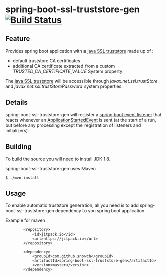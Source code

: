 # spring-boot-ssl-truststore-gen [![Build Status](https://travis-ci.org/Orange-OpenSource/spring-boot-ssl-truststore-gen.svg?branch=master)](https://travis-ci.org/Orange-OpenSource/spring-boot-ssl-truststore-gen)


## Feature

Provides spring boot application with a [java SSL truststore](https://docs.oracle.com/javase/8/docs/technotes/guides/security/jsse/JSSERefGuide.html#CustomizingStores) made up of :
 * default truststore CA certificates
 * additional CA certificate extracted from a custom <i>TRUSTED_CA_CERTIFICATE_VALUE</i> System property

The [java SSL truststore](https://docs.oracle.com/javase/8/docs/technotes/guides/security/jsse/JSSERefGuide.html#CustomizingStores) will be accessible through <i>javax.net.ssl.trustStore</i> and <i>javax.net.ssl.trustStorePassword</i> system properties.

## Details

spring-boot-ssl-truststore-gen will register a [spring boot event listener](https://docs.spring.io/spring-boot/docs/current/reference/html/boot-features-spring-application.html#boot-features-application-events-and-listeners) that reacts whenever an [ApplicationStartedEvent](http://docs.spring.io/autorepo/docs/spring-boot/1.2.0.M2/api/org/springframework/boot/context/event/ApplicationStartedEvent.html) is sent (at the start of a run, but before any processing except the registration of listeners and initializers).

## Building

To build the source you will need to install JDK 1.8.

spring-boot-ssl-truststore-gen uses Maven

```
$ ./mvn install
```

## Usage

To enable automatic truststore generation, all you need is to add spring-boot-ssl-truststore-gen dependency to you spring boot application.

Example for maven

```
		<repository>
		    <id>jitpack.io</id>
		    <url>https://jitpack.io</url>
		</repository>
		
		<dependency>
		    <groupId>com.github.snowch</groupId>
		    <artifactId>spring-boot-ssl-truststore-gen</artifactId>
		    <version>master</version>
		</dependency>
```

